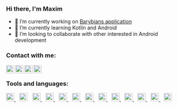 ### Hi there, I'm Maxim

- 🔭 I’m currently working on [Barybians application](https://github.com/maximborodkin/Barybians-Android-App)
- 🌱 I’m currently learning Kotlin and Android
- 👯 I’m looking to collaborate with other interested in Android development

### Contact with me:
[<img align="left" display="inline-block" width="22px" alt="vkontakte" src="https://image.flaticon.com/icons/svg/145/145813.svg">](https://vk.com/maximborodkin)

[<img align="left" display="inline-block" width="22px" alt="linkedin" src="https://image.flaticon.com/icons/svg/733/733561.svg">](https://www.linkedin.com/in/maxim-borodkin-7833091a6/)

[<img align="left" display="inline-block" width="22px" alt="gmail" src="https://image.flaticon.com/icons/svg/888/888853.svg">](mailto:maxim.borodkin1999@gmail.com)

[<img align="left" display="inline-block" width="22px" alt="yandex.mail" src="https://mail.yandex.ru/u2709/favicon/png/main-favicon/144/main-favicon.png">](mailto:maxim.borodkin)

<br>

### Tools and languages:

<a href="https://kotlinlang.org/" align="left" display="inline-block" style="margin-right:10px">
<img width="22px" alt="kotlin" src="https://ucarecdn.com/3860f3c9-7833-448b-88f1-56643b41a6be/">
</a>

<a href="https://java.com/" align="left" display="inline-block" style="margin-right:10px">
<img width="22px" alt="kotlin" src="https://cdn.iconscout.com/icon/free/png-512/java-43-569305.png"></a>

<a href="https://www.python.org/" align="left" display="inline-block" style="margin-right:10px">
<img width="22px" alt="kotlin" src="https://cdn3.iconfinder.com/data/icons/logos-and-brands-adobe/512/267_Python-512.png">
</a>

<a href="https://www.php.net/" align="left" display="inline-block" style="margin-right:10px">
<img width="22px" alt="php" src="https://cdn.iconscout.com/icon/free/png-512/php-2038871-1720084.png">
</a>

<a href="https://www.jetbrains.com/idea/" align="left" display="inline-block" style="margin-right:10px">
<img width="22px" alt="intellij" src="https://cdn.iconscout.com/icon/free/png-512/intellij-idea-569199.png">
</a>

<a href="https://developer.android.com/studio" align="left" display="inline-block" style="margin-right:10px">
<img width="22px" alt="android-studio" src="https://2.bp.blogspot.com/-tzm1twY_ENM/XlCRuI0ZkRI/AAAAAAAAOso/BmNOUANXWxwc5vwslNw3WpjrDlgs9PuwQCLcBGAsYHQ/s1600/pasted%2Bimage%2B0.png">
</a>

<a href="https://www.w3.org/html/" align="left" display="inline-block" style="margin-right:10px">
<img width="22px" alt="html" src="https://upload.wikimedia.org/wikipedia/commons/thumb/6/61/HTML5_logo_and_wordmark.svg/200px-HTML5_logo_and_wordmark.svg.png">
</a>

<a href="https://www.w3.org/Style/CSS/" align="left" display="inline-block" style="margin-right:10px">
<img width="22px" alt="css" src="https://cdn.iconscout.com/icon/free/png-256/css-38-226095.png">
</a>

<a href="https://developer.mozilla.org/en-US/docs/Web/JavaScript" align="left" display="inline-block" style="margin-right:10px">
<img width="22px" alt="js" src="https://icon-library.com/images/javascript-icon/javascript-icon-8.jpg">
</a>

<a href="https://gradle.org/" align="left" display="inline-block" style="margin-right:10px">
<img width="22px" alt="gradle" src="https://gradle.org/icon/favicon-32x32.png">
</a>

<a href="https://www.mysql.com/" align="left" display="inline-block" style="margin-right:10px">
<img width="22px" alt="mysql" src="https://mpng.subpng.com/20180411/wre/kisspng-mysql-database-web-development-computer-software-dolphin-5ace280ea31a78.1388980015234601106681.jpg">
</a>

<a href="https://git-scm.com/" align="left" display="inline-block" style="margin-right:10px">
<img width="22px" alt="git" src="https://cdn.iconscout.com/icon/free/png-512/git-225996.png">
</a>

<a href="https://www.github.com/" align="left" display="inline-block" style="margin-right:10px">
<img width="22px" alt="github" src="https://cdn.iconscout.com/icon/free/png-256/github-153-675523.png">
</a>











